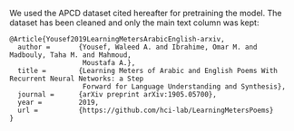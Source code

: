 We used the APCD dataset cited hereafter for pretraining the model. The dataset has been cleaned and only the main text column was kept:
```
@Article{Yousef2019LearningMetersArabicEnglish-arxiv,
  author =       {Yousef, Waleed A. and Ibrahime, Omar M. and Madbouly, Taha M. and Mahmoud,
                  Moustafa A.},
  title =        {Learning Meters of Arabic and English Poems With Recurrent Neural Networks: a Step
                  Forward for Language Understanding and Synthesis},
  journal =      {arXiv preprint arXiv:1905.05700},
  year =         2019,
  url =          {https://github.com/hci-lab/LearningMetersPoems}
}
```